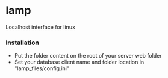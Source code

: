 lamp
====

Localhost interface for linux

### Installation

 * Put the folder content on the root of your server web folder
 * Set your database client name and folder location in "lamp_files/config.ini"
